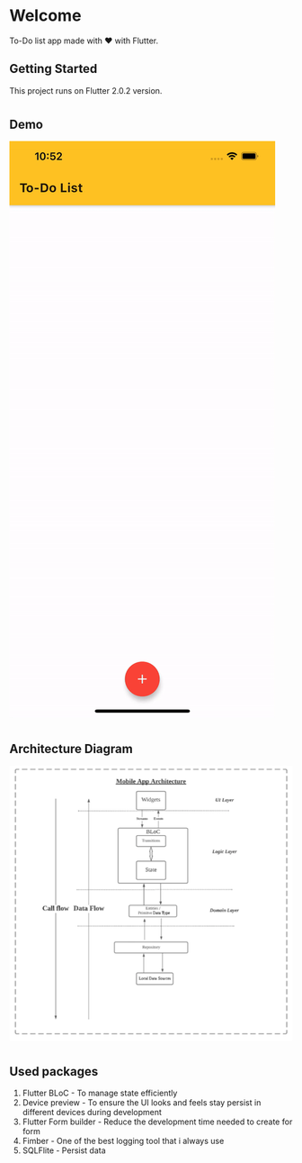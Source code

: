 # Welcome

To-Do list app made with ♥ with Flutter.

## Getting Started

This project runs on Flutter 2.0.2 version.
#
## Demo
!["Demo"](assets/gif/demo.gif)
#
## Architecture Diagram
!["Architecture Diagram"](assets/images/architecture_diagram.png)
#
## Used packages
1. Flutter BLoC - To manage state efficiently
2. Device preview - To ensure the UI looks and feels stay persist in different devices during development
3. Flutter Form builder - Reduce the development time needed to create for form
4. Fimber - One of the best logging tool that i always use
5. SQLFlite - Persist data
